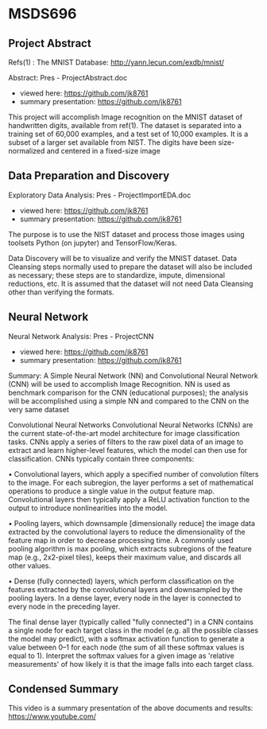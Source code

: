 # MSDS696

## Project Abstract

Refs(1) : The MNIST Database: http://yann.lecun.com/exdb/mnist/

Abstract: Pres - ProjectAbstract.doc
* viewed here: https://github.com/jk8761
* summary presentation: https://github.com/jk8761

This project will accomplish Image recognition on the MNIST dataset of handwritten digits, available from ref(1). The dataset is separated into a training set of 60,000 examples, and a test set of 10,000 examples. It is a subset of a larger set available from NIST. The digits have been size-normalized and centered in a fixed-size image

## Data Preparation and Discovery
Exploratory Data Analysis: Pres - ProjectImportEDA.doc
* viewed here: https://github.com/jk8761
* summary presentation: https://github.com/jk8761

The purpose is to use the NIST dataset and process those images using toolsets Python (on jupyter) and TensorFlow/Keras.

Data Discovery will be to visualize and verify the MNIST dataset. Data Cleansing steps normally used to prepare the dataset will also be included as necessary; these steps are to standardize, impute, dimensional reductions, etc. It is assumed that the dataset will not need Data Cleansing other than verifying the formats.

## Neural Network
Neural Network Analysis: Pres - ProjectCNN
* viewed here: https://github.com/jk8761
* summary presentation: https://github.com/jk8761

Summary: 
A Simple Neural Network (NN) and Convolutional Neural Network (CNN) will be used to accomplish Image Recognition. NN is used as benchmark comparison for the CNN (educational purposes); the analysis will be accomplished using a simple NN and compared to the CNN on the very same dataset

Convolutional Neural Networks
Convolutional Neural Networks (CNNs) are the current state-of-the-art model architecture for image classification tasks. CNNs apply a series of filters to the raw pixel data of an image to extract and learn higher-level features, which the model can then use for classification. CNNs typically contain three components:

•	Convolutional layers, which apply a specified number of convolution filters to the image. For each subregion, the layer performs a set of mathematical operations to produce a single value in the output feature map. Convolutional layers then typically apply a ReLU activation function to the output to introduce nonlinearities into the model.

•	Pooling layers, which downsample [dimensionally reduce] the image data extracted by the convolutional layers to reduce the dimensionality of the feature map in order to decrease processing time. A commonly used pooling algorithm is max pooling, which extracts subregions of the feature map (e.g., 2x2-pixel tiles), keeps their maximum value, and discards all other values.

•	Dense (fully connected) layers, which perform classification on the features extracted by the convolutional layers and downsampled by the pooling layers. In a dense layer, every node in the layer is connected to every node in the preceding layer.

The final dense layer (typically called "fully connected") in a CNN contains a single node for each target class in the model (e.g. all the possible classes the model may predict), with a softmax activation function to generate a value between 0–1 for each node (the sum of all these softmax values is equal to 1). Interpret the softmax values for a given image as 'relative measurements' of how likely it is that the image falls into each target class.

## Condensed Summary
This video is a summary presentation of the above documents and results: https://www.youtube.com/

